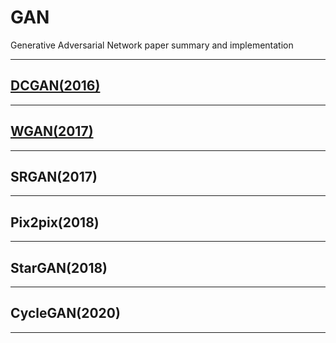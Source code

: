 # GAN
Generative Adversarial Network paper summary and implementation

------------------------------------------------------------------------------------------------------------    

## [DCGAN(2016)](https://github.com/WestChaeVI/GAN/blob/main/DCGAN/dcgan.md)     


------------------------------------------------------------------------------------------------------------       

## [WGAN(2017)](https://github.com/WestChaeVI/GAN/blob/main/WGAN/wgan.md)    


------------------------------------------------------------------------------------------------------------       

## SRGAN(2017)    


------------------------------------------------------------------------------------------------------------       

## Pix2pix(2018)    


------------------------------------------------------------------------------------------------------------       

## StarGAN(2018)    


------------------------------------------------------------------------------------------------------------       

## CycleGAN(2020)    


------------------------------------------------------------------------------------------------------------       
